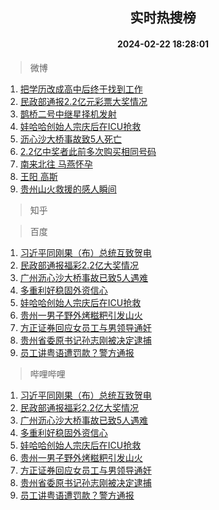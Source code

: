 <div align="center"><h2>实时热搜榜</h2><h4>2024-02-22 18:28:01</h4></div>

> 微博  

1. [把学历改成高中后终于找到工作](https://s.weibo.com/weibo?q=%23%E6%8A%8A%E5%AD%A6%E5%8E%86%E6%94%B9%E6%88%90%E9%AB%98%E4%B8%AD%E5%90%8E%E7%BB%88%E4%BA%8E%E6%89%BE%E5%88%B0%E5%B7%A5%E4%BD%9C%23&t=31&band_rank=1&Refer=top)<br />
2. [民政部通报2.2亿元彩票大奖情况](https://s.weibo.com/weibo?q=%23%E6%B0%91%E6%94%BF%E9%83%A8%E9%80%9A%E6%8A%A52.2%E4%BA%BF%E5%85%83%E5%BD%A9%E7%A5%A8%E5%A4%A7%E5%A5%96%E6%83%85%E5%86%B5%23&t=31&band_rank=2&Refer=top)<br />
3. [鹊桥二号中继星择机发射](https://s.weibo.com/weibo?q=%23%E9%B9%8A%E6%A1%A5%E4%BA%8C%E5%8F%B7%E4%B8%AD%E7%BB%A7%E6%98%9F%E6%8B%A9%E6%9C%BA%E5%8F%91%E5%B0%84%23&t=31&band_rank=3&Refer=top)<br />
4. [娃哈哈创始人宗庆后在ICU抢救](https://s.weibo.com/weibo?q=%23%E5%A8%83%E5%93%88%E5%93%88%E5%88%9B%E5%A7%8B%E4%BA%BA%E5%AE%97%E5%BA%86%E5%90%8E%E5%9C%A8ICU%E6%8A%A2%E6%95%91%23&t=31&band_rank=4&Refer=top)<br />
5. [沥心沙大桥事故致5人死亡](https://s.weibo.com/weibo?q=%23%E6%B2%A5%E5%BF%83%E6%B2%99%E5%A4%A7%E6%A1%A5%E4%BA%8B%E6%95%85%E8%87%B45%E4%BA%BA%E6%AD%BB%E4%BA%A1%23&t=31&band_rank=5&Refer=top)<br />
6. [2.2亿中奖者此前多次购买相同号码](https://s.weibo.com/weibo?q=%232.2%E4%BA%BF%E4%B8%AD%E5%A5%96%E8%80%85%E6%AD%A4%E5%89%8D%E5%A4%9A%E6%AC%A1%E8%B4%AD%E4%B9%B0%E7%9B%B8%E5%90%8C%E5%8F%B7%E7%A0%81%23&t=31&band_rank=6&Refer=top)<br />
7. [南来北往 马燕怀孕](https://s.weibo.com/weibo?q=%E5%8D%97%E6%9D%A5%E5%8C%97%E5%BE%80%20%E9%A9%AC%E7%87%95%E6%80%80%E5%AD%95&t=31&band_rank=7&Refer=top)<br />
8. [王阳 高斯](https://s.weibo.com/weibo?q=%E7%8E%8B%E9%98%B3%20%E9%AB%98%E6%96%AF&t=31&band_rank=8&Refer=top)<br />
9. [贵州山火救援的感人瞬间](https://s.weibo.com/weibo?q=%23%E8%B4%B5%E5%B7%9E%E5%B1%B1%E7%81%AB%E6%95%91%E6%8F%B4%E7%9A%84%E6%84%9F%E4%BA%BA%E7%9E%AC%E9%97%B4%23&t=31&band_rank=9&Refer=top)<br />

> 知乎  


> 百度  

1. [习近平同刚果（布）总统互致贺电](https://www.baidu.com/s?wd=%E4%B9%A0%E8%BF%91%E5%B9%B3%E5%90%8C%E5%88%9A%E6%9E%9C%EF%BC%88%E5%B8%83%EF%BC%89%E6%80%BB%E7%BB%9F%E4%BA%92%E8%87%B4%E8%B4%BA%E7%94%B5&sa=fyb_news&rsv_dl=fyb_news)<br />
2. [民政部通报福彩2.2亿大奖情况](https://www.baidu.com/s?wd=%E6%B0%91%E6%94%BF%E9%83%A8%E9%80%9A%E6%8A%A5%E7%A6%8F%E5%BD%A92.2%E4%BA%BF%E5%A4%A7%E5%A5%96%E6%83%85%E5%86%B5&sa=fyb_news&rsv_dl=fyb_news)<br />
3. [广州沥心沙大桥事故已致5人遇难](https://www.baidu.com/s?wd=%E5%B9%BF%E5%B7%9E%E6%B2%A5%E5%BF%83%E6%B2%99%E5%A4%A7%E6%A1%A5%E4%BA%8B%E6%95%85%E5%B7%B2%E8%87%B45%E4%BA%BA%E9%81%87%E9%9A%BE&sa=fyb_news&rsv_dl=fyb_news)<br />
4. [多重利好稳固外资信心](https://www.baidu.com/s?wd=%E5%A4%9A%E9%87%8D%E5%88%A9%E5%A5%BD%E7%A8%B3%E5%9B%BA%E5%A4%96%E8%B5%84%E4%BF%A1%E5%BF%83&sa=fyb_news&rsv_dl=fyb_news)<br />
5. [娃哈哈创始人宗庆后在ICU抢救](https://www.baidu.com/s?wd=%E5%A8%83%E5%93%88%E5%93%88%E5%88%9B%E5%A7%8B%E4%BA%BA%E5%AE%97%E5%BA%86%E5%90%8E%E5%9C%A8ICU%E6%8A%A2%E6%95%91&sa=fyb_news&rsv_dl=fyb_news)<br />
6. [贵州一男子野外烤糍粑引发山火](https://www.baidu.com/s?wd=%E8%B4%B5%E5%B7%9E%E4%B8%80%E7%94%B7%E5%AD%90%E9%87%8E%E5%A4%96%E7%83%A4%E7%B3%8D%E7%B2%91%E5%BC%95%E5%8F%91%E5%B1%B1%E7%81%AB&sa=fyb_news&rsv_dl=fyb_news)<br />
7. [方正证券回应女员工与男领导通奸](https://www.baidu.com/s?wd=%E6%96%B9%E6%AD%A3%E8%AF%81%E5%88%B8%E5%9B%9E%E5%BA%94%E5%A5%B3%E5%91%98%E5%B7%A5%E4%B8%8E%E7%94%B7%E9%A2%86%E5%AF%BC%E9%80%9A%E5%A5%B8&sa=fyb_news&rsv_dl=fyb_news)<br />
8. [贵州省委原书记孙志刚被决定逮捕](https://www.baidu.com/s?wd=%E8%B4%B5%E5%B7%9E%E7%9C%81%E5%A7%94%E5%8E%9F%E4%B9%A6%E8%AE%B0%E5%AD%99%E5%BF%97%E5%88%9A%E8%A2%AB%E5%86%B3%E5%AE%9A%E9%80%AE%E6%8D%95&sa=fyb_news&rsv_dl=fyb_news)<br />
9. [员工讲粤语遭罚款？警方通报](https://www.baidu.com/s?wd=%E5%91%98%E5%B7%A5%E8%AE%B2%E7%B2%A4%E8%AF%AD%E9%81%AD%E7%BD%9A%E6%AC%BE%EF%BC%9F%E8%AD%A6%E6%96%B9%E9%80%9A%E6%8A%A5&sa=fyb_news&rsv_dl=fyb_news)<br />

> 哔哩哔哩  

1. [习近平同刚果（布）总统互致贺电](https://www.baidu.com/s?wd=%E4%B9%A0%E8%BF%91%E5%B9%B3%E5%90%8C%E5%88%9A%E6%9E%9C%EF%BC%88%E5%B8%83%EF%BC%89%E6%80%BB%E7%BB%9F%E4%BA%92%E8%87%B4%E8%B4%BA%E7%94%B5&sa=fyb_news&rsv_dl=fyb_news)<br />
2. [民政部通报福彩2.2亿大奖情况](https://www.baidu.com/s?wd=%E6%B0%91%E6%94%BF%E9%83%A8%E9%80%9A%E6%8A%A5%E7%A6%8F%E5%BD%A92.2%E4%BA%BF%E5%A4%A7%E5%A5%96%E6%83%85%E5%86%B5&sa=fyb_news&rsv_dl=fyb_news)<br />
3. [广州沥心沙大桥事故已致5人遇难](https://www.baidu.com/s?wd=%E5%B9%BF%E5%B7%9E%E6%B2%A5%E5%BF%83%E6%B2%99%E5%A4%A7%E6%A1%A5%E4%BA%8B%E6%95%85%E5%B7%B2%E8%87%B45%E4%BA%BA%E9%81%87%E9%9A%BE&sa=fyb_news&rsv_dl=fyb_news)<br />
4. [多重利好稳固外资信心](https://www.baidu.com/s?wd=%E5%A4%9A%E9%87%8D%E5%88%A9%E5%A5%BD%E7%A8%B3%E5%9B%BA%E5%A4%96%E8%B5%84%E4%BF%A1%E5%BF%83&sa=fyb_news&rsv_dl=fyb_news)<br />
5. [娃哈哈创始人宗庆后在ICU抢救](https://www.baidu.com/s?wd=%E5%A8%83%E5%93%88%E5%93%88%E5%88%9B%E5%A7%8B%E4%BA%BA%E5%AE%97%E5%BA%86%E5%90%8E%E5%9C%A8ICU%E6%8A%A2%E6%95%91&sa=fyb_news&rsv_dl=fyb_news)<br />
6. [贵州一男子野外烤糍粑引发山火](https://www.baidu.com/s?wd=%E8%B4%B5%E5%B7%9E%E4%B8%80%E7%94%B7%E5%AD%90%E9%87%8E%E5%A4%96%E7%83%A4%E7%B3%8D%E7%B2%91%E5%BC%95%E5%8F%91%E5%B1%B1%E7%81%AB&sa=fyb_news&rsv_dl=fyb_news)<br />
7. [方正证券回应女员工与男领导通奸](https://www.baidu.com/s?wd=%E6%96%B9%E6%AD%A3%E8%AF%81%E5%88%B8%E5%9B%9E%E5%BA%94%E5%A5%B3%E5%91%98%E5%B7%A5%E4%B8%8E%E7%94%B7%E9%A2%86%E5%AF%BC%E9%80%9A%E5%A5%B8&sa=fyb_news&rsv_dl=fyb_news)<br />
8. [贵州省委原书记孙志刚被决定逮捕](https://www.baidu.com/s?wd=%E8%B4%B5%E5%B7%9E%E7%9C%81%E5%A7%94%E5%8E%9F%E4%B9%A6%E8%AE%B0%E5%AD%99%E5%BF%97%E5%88%9A%E8%A2%AB%E5%86%B3%E5%AE%9A%E9%80%AE%E6%8D%95&sa=fyb_news&rsv_dl=fyb_news)<br />
9. [员工讲粤语遭罚款？警方通报](https://www.baidu.com/s?wd=%E5%91%98%E5%B7%A5%E8%AE%B2%E7%B2%A4%E8%AF%AD%E9%81%AD%E7%BD%9A%E6%AC%BE%EF%BC%9F%E8%AD%A6%E6%96%B9%E9%80%9A%E6%8A%A5&sa=fyb_news&rsv_dl=fyb_news)<br />
